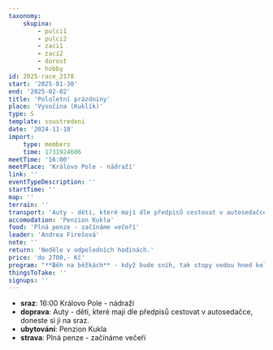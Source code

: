 ```yaml
---
taxonomy:
    skupina:
        - pulci1
        - pulci2
        - zaci1
        - zaci2
        - dorost
        - hobby
id: 2025-race_2178
start: '2025-01-30'
end: '2025-02-02'
title: 'Pololetní prázdniny'
place: 'Vysočina (Kuklík)'
type: S
template: soustredeni
date: '2024-11-18'
import:
    type: members
    time: 1731924606
meetTime: '16:00'
meetPlace: 'Královo Pole - nádraží'
link: ''
eventTypeDescription: ''
startTime: ''
map: ''
terrain: ''
transport: 'Auty - děti, které mají dle předpisů cestovat v autosedačce, doneste si ji na sraz.'
accomodation: 'Penzion Kukla'
food: 'Plná penze - začínáme večeří'
leader: 'Andrea Firešová'
note: ''
return: 'Neděle v odpoledních hodinách.'
price: 'do 2700,- Kč'
program: "**Běh na běžkách** - když bude sníh, tak stopy vedou hned kolem penzionu, v případě špatných sněhových podmínek je možnost běžkovat ve Vysočina aréně v Novém Městě na Moravě, případně zařadit mapové tréninky v okolí penzionu.\r\nProgram bude upřesněn v týdnu před odjezdem podle aktuální předpovědi počasí."
thingsToTake: ''
signups: ''
---
```


* **sraz**: 16:00 Královo Pole - nádraží
* **doprava**: Auty - děti, které mají dle předpisů cestovat v autosedačce, doneste si ji na sraz.
* **ubytování**: Penzion Kukla
* **strava**: Plná penze - začínáme večeří
